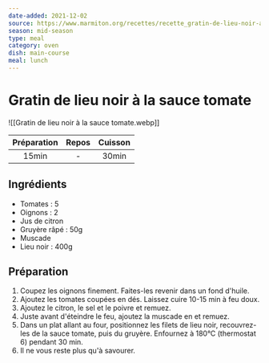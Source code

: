 ```yaml
---
date-added: 2021-12-02
source: https://www.marmiton.org/recettes/recette_gratin-de-lieu-noir-a-la-sauce-tomate_71044.aspx
season: mid-season
type: meal
category: oven
dish: main-course
meal: lunch
---
```


# Gratin de lieu noir à la sauce tomate

![[Gratin de lieu noir à la sauce tomate.webp]]

| Préparation | Repos | Cuisson |
|:-----------:|:-----:|:-------:|
|    15min    |   -   |  30min  |

## Ingrédients

- Tomates : 5
- Oignons : 2
- Jus de citron
- Gruyère râpé : 50g
- Muscade
- Lieu noir : 400g

## Préparation

1. Coupez les oignons finement. Faites-les revenir dans un fond d'huile.
2. Ajoutez les tomates coupées en dés. Laissez cuire 10-15 min à feu doux.
3. Ajoutez le citron, le sel et le poivre et remuez.
4. Juste avant d'éteindre le feu, ajoutez la muscade en et remuez.
5. Dans un plat allant au four, positionnez les filets de lieu noir, recouvrez-les de la sauce tomate, puis du gruyère. Enfournez à 180°C (thermostat 6) pendant 30 min.
6. Il ne vous reste plus qu'à savourer.

